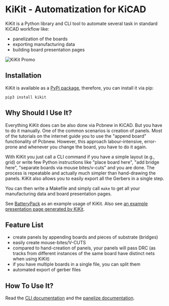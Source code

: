# KiKit - Automatization for KiCAD

KiKit is a Python library and CLI tool to automate several task in standard
KiCAD workflow like:

- panelization of the boards
- exporting manufacturing data
- building board presentation pages

![KiKit Promo](doc/resources/promo.jpg)

## Installation

KiKit is available as a [PyPi package](https://pypi.org/project/KiKit/), therefore, you can install it via pip:

```
pip3 install kikit
```

## Why Should I Use It?

Everything KiKit does can be also done via Pcbnew in KiCAD. But you have to do
it manually. One of the common scenarios is creation of panels. Most of the
tutorials on the internet guide you to use the "append board" functionality of
Pcbnew. However, this approach labour-intensive, error-prone and whenever you
change the board, you have to do it again.

With KiKit you just call a CLI command if you have a simple layout (e.g., grid)
or write few Python instructions like "place board here", "add bridge here",
"separate boards via mouse bites/v-cuts" and you are done. The process is
repeatable and actually much simpler than hand-drawing the panels. KiKit also
allows you to easily export all the Gerbers in a single step.

You can then write a Makefile and simply call `make` to get all your
manufacturing data and board presentation pages.


See [BatteryPack](https://github.com/RoboticsBrno/RB0002-BatteryPack) as an
example usage of KiKit. Also see [an example presentation page generated by
KiKit](https://roboticsbrno.github.io/RB0002-BatteryPack).

## Feature List

- create panels by appending boards and pieces of substrate (bridges)
- easily create mouse-bites/V-CUTS
- compared to hand-creation of panels, your panels will pass DRC (as tracks from
  different instances of the same board have distinct nets when using KiKit)
- if you have multiple boards in a single file, you can split them
- automated export of gerber files

## How To Use It?

Read the [CLI documentation](doc/cli.md) and the [panelize
documentation](doc/panelize.md).
